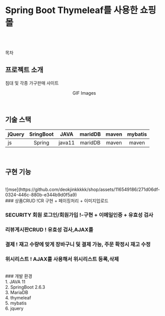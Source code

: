 # Spring Boot Thymeleaf를 사용한 쇼핑몰



<p align="center">
  <br>
  <br>
</p>

목차

## 프로젝트 소개

<p align="justify">
 침대 및 각종 가구판매 사이트 
</p>

<p align="center">
GIF Images
</p>

<br>

## 기술 스택

| jQuery |  SringBoot |   JAVA    |   maridDB  |   maven  |  mybatis |
| :----- | :--------: |  :----:   | :--------: | :------: | :------: | 
|  js    |  Spring    |  java11   | maridDB    | maven    | maven    |

<br>

## 구현 기능
<br/>
![mse](https://github.com/deokjinkkkkk/shop/assets/116549186/271d06df-0324-446c-880b-e344b9d0f5a9)
<br/>
### 상품CRUD !CR 구현 + 페이징처리 + 이미지업로드

### SECURITY 회원 로그인/회원가입 !-구현 + 이메일인증 + 유효성 검사

### 리뷰게시판CRUD ! 유효성 검사,AJAX를 

### 결제 ! 재고 수량에 맞게 장바구니 및 결제 가능, 주문 확정시 재고 수정

### 위시리스트 ! AJAX를 사용해서 위시리스트 등록,삭제

<br>
### 개발 환경 <br/>
1. JAVA 11 <br/>
2. SpringBoot 2.6.3 <br/>
3. MariaDB <br/>
4. thymeleaf <br/>
5. mybatis <br/>
6. jquery <br/>
<br/>
<p align="justify">

</p>

<br>
